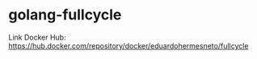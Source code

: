 # golang-fullcycle
Link Docker Hub: https://hub.docker.com/repository/docker/eduardohermesneto/fullcycle

